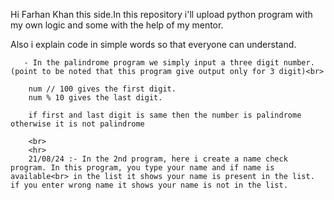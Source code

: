 Hi Farhan Khan this side.In this repository i'll upload python program with my own logic and some with the help of my mentor.<br>

Also i explain code in simple words so that everyone can understand.<br>


       - In the palindrome program we simply input a three digit number. (point to be noted that this program give output only for 3 digit)<br>
        
        num // 100 gives the first digit.
        num % 10 gives the last digit.

        if first and last digit is same then the number is palindrome otherwise it is not palindrome

        <br>
        <hr>
        21/08/24 :- In the 2nd program, here i create a name check program. In this program, you type your name and if name is available<br> in the list it shows your name is present in the list. if you enter wrong name it shows your name is not in the list.
